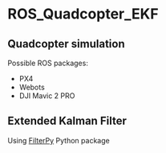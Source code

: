 # ROS_Quadcopter_EKF

## Quadcopter simulation

Possible ROS packages:

- PX4
- Webots
- DJI Mavic 2 PRO

## Extended Kalman Filter

Using [FilterPy](https://filterpy.readthedocs.io/en/latest/) Python package
